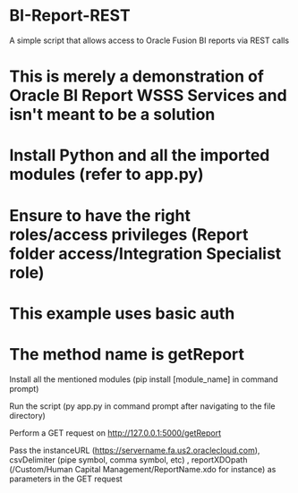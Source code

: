 # BI-Report-REST
A simple script that allows access to Oracle Fusion BI reports via REST calls
# This is merely a demonstration of Oracle BI Report WSSS Services and isn't meant to be a solution
# Install Python and all the imported modules (refer to app.py) 
# Ensure to have the right roles/access privileges (Report folder access/Integration Specialist role)
# This example uses basic auth
# The method name is getReport

Install all the mentioned modules (pip install [module_name] in command prompt)

Run the script (py app.py in command prompt after navigating to the file directory)

Perform a GET request on http://127.0.0.1:5000/getReport

Pass the instanceURL (https://servername.fa.us2.oraclecloud.com), csvDelimiter (pipe symbol, comma symbol, etc) , reportXDOpath (/Custom/Human Capital Management/ReportName.xdo for instance) as parameters in the GET request
